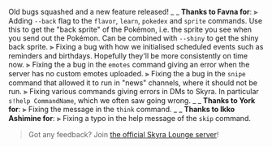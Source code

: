 Old bugs squashed and a new feature released!
_ _
**Thanks to Favna for**:
⫸ Adding `--back` flag to the `flavor`, `learn`, `pokedex` and `sprite` commands. Use this to get the "back sprite" of the Pokémon, i.e. the sprite you see when you send out the Pokémon. Can be combined with `--shiny` to get the shiny back sprite.
⫸ Fixing a bug with how we initialised scheduled events such as reminders and birthdays. Hopefully they'll be more consistently on time now.
⫸ Fixing the a bug in the `emotes` command giving an error when the server has no custom emotes uploaded.
⫸ Fixing the a bug in the `snipe` command that allowed it to run in "news" channels, where it should not be run.
⫸ Fixing various commands giving errors in DMs to Skyra. In particular `s!help CommandName`, which we often saw going wrong.
_ _
**Thanks to York for**:
⫸ Fixing the message in the `think` command.
_ _
**Thanks to Ikko Ashimine for**:
⫸ Fixing a typo in the help message of the `skip` command.
> Got any feedback? Join [the official Skyra Lounge server](https://join.skyra.pw)!
